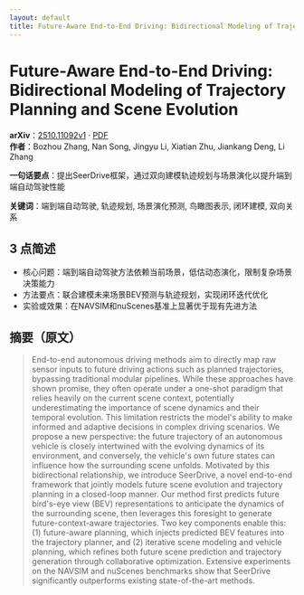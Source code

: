 ```yaml
---
layout: default
title: Future-Aware End-to-End Driving: Bidirectional Modeling of Trajectory Planning and Scene Evolution
---
```


# Future-Aware End-to-End Driving: Bidirectional Modeling of Trajectory Planning and Scene Evolution
**arXiv**：[2510.11092v1](https://arxiv.org/abs/2510.11092) · [PDF](https://arxiv.org/pdf/2510.11092.pdf)  
**作者**：Bozhou Zhang, Nan Song, Jingyu Li, Xiatian Zhu, Jiankang Deng, Li Zhang  

**一句话要点**：提出SeerDrive框架，通过双向建模轨迹规划与场景演化以提升端到端自动驾驶性能

**关键词**：端到端自动驾驶, 轨迹规划, 场景演化预测, 鸟瞰图表示, 闭环建模, 双向关系

## 3 点简述
- 核心问题：端到端自动驾驶方法依赖当前场景，低估动态演化，限制复杂场景决策能力
- 方法要点：联合建模未来场景BEV预测与轨迹规划，实现闭环迭代优化
- 实验或效果：在NAVSIM和nuScenes基准上显著优于现有先进方法

## 摘要（原文）

> End-to-end autonomous driving methods aim to directly map raw sensor inputs
> to future driving actions such as planned trajectories, bypassing traditional
> modular pipelines. While these approaches have shown promise, they often
> operate under a one-shot paradigm that relies heavily on the current scene
> context, potentially underestimating the importance of scene dynamics and their
> temporal evolution. This limitation restricts the model's ability to make
> informed and adaptive decisions in complex driving scenarios. We propose a new
> perspective: the future trajectory of an autonomous vehicle is closely
> intertwined with the evolving dynamics of its environment, and conversely, the
> vehicle's own future states can influence how the surrounding scene unfolds.
> Motivated by this bidirectional relationship, we introduce SeerDrive, a novel
> end-to-end framework that jointly models future scene evolution and trajectory
> planning in a closed-loop manner. Our method first predicts future bird's-eye
> view (BEV) representations to anticipate the dynamics of the surrounding scene,
> then leverages this foresight to generate future-context-aware trajectories.
> Two key components enable this: (1) future-aware planning, which injects
> predicted BEV features into the trajectory planner, and (2) iterative scene
> modeling and vehicle planning, which refines both future scene prediction and
> trajectory generation through collaborative optimization. Extensive experiments
> on the NAVSIM and nuScenes benchmarks show that SeerDrive significantly
> outperforms existing state-of-the-art methods.

